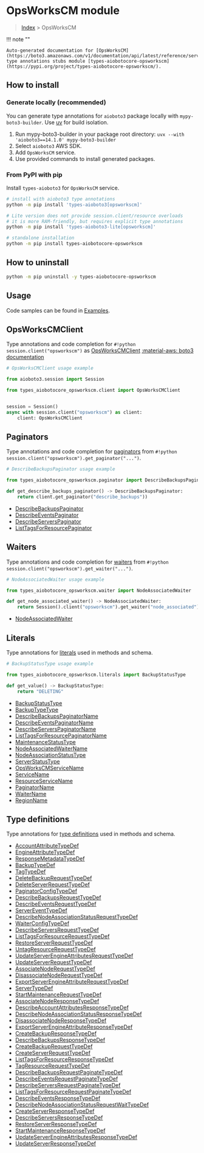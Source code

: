 # OpsWorksCM module

> [Index](../README.md) > OpsWorksCM


!!! note ""

    Auto-generated documentation for [OpsWorksCM](https://boto3.amazonaws.com/v1/documentation/api/latest/reference/services/opsworkscm.html#opsworkscm)
    type annotations stubs module [types-aiobotocore-opsworkscm](https://pypi.org/project/types-aiobotocore-opsworkscm/).

## How to install

### Generate locally (recommended)

You can generate type annotations for `aioboto3` package locally with `mypy-boto3-builder`.
Use [uv](https://docs.astral.sh/uv/getting-started/installation/) for build isolation.

1. Run mypy-boto3-builder in your package root directory: `uvx --with 'aioboto3==14.1.0' mypy-boto3-builder`
1. Select `aioboto3` AWS SDK.
1. Add `OpsWorksCM` service.
1. Use provided commands to install generated packages.



### From PyPI with pip

Install `types-aioboto3` for `OpsWorksCM` service.

```bash
# install with aioboto3 type annotations
python -m pip install 'types-aioboto3[opsworkscm]'

# Lite version does not provide session.client/resource overloads
# it is more RAM-friendly, but requires explicit type annotations
python -m pip install 'types-aioboto3-lite[opsworkscm]'

# standalone installation
python -m pip install types-aiobotocore-opsworkscm
```



## How to uninstall

```bash
python -m pip uninstall -y types-aiobotocore-opsworkscm
```

## Usage

Code samples can be found in [Examples](./usage.md).

## OpsWorksCMClient

Type annotations and code completion for  `#!python session.client("opsworkscm")` as [OpsWorksCMClient](./client.md)
[:material-aws: boto3 documentation](https://boto3.amazonaws.com/v1/documentation/api/latest/reference/services/opsworkscm.html#OpsWorksCM.Client)

```python
# OpsWorksCMClient usage example

from aioboto3.session import Session

from types_aiobotocore_opsworkscm.client import OpsWorksCMClient


session = Session()
async with session.client("opsworkscm") as client:
    client: OpsWorksCMClient
```


## Paginators

Type annotations and code completion for
[paginators](./paginators.md)
from `#!python session.client("opsworkscm").get_paginator("...")`.

```python
# DescribeBackupsPaginator usage example

from types_aiobotocore_opsworkscm.paginator import DescribeBackupsPaginator

def get_describe_backups_paginator() -> DescribeBackupsPaginator:
    return client.get_paginator("describe_backups"))
```

- [DescribeBackupsPaginator](./paginators.md#describebackupspaginator)
- [DescribeEventsPaginator](./paginators.md#describeeventspaginator)
- [DescribeServersPaginator](./paginators.md#describeserverspaginator)
- [ListTagsForResourcePaginator](./paginators.md#listtagsforresourcepaginator)




## Waiters

Type annotations and code completion for
[waiters](./waiters.md)
from `#!python session.client("opsworkscm").get_waiter("...")`.

```python
# NodeAssociatedWaiter usage example

from types_aiobotocore_opsworkscm.waiter import NodeAssociatedWaiter

def get_node_associated_waiter() -> NodeAssociatedWaiter:
    return Session().client("opsworkscm").get_waiter("node_associated")
```

- [NodeAssociatedWaiter](./waiters.md#nodeassociatedwaiter)






## Literals

Type annotations for [literals](./literals.md) used in methods and schema.

```python
# BackupStatusType usage example

from types_aiobotocore_opsworkscm.literals import BackupStatusType

def get_value() -> BackupStatusType:
    return "DELETING"
```

- [BackupStatusType](./literals.md#backupstatustype)
- [BackupTypeType](./literals.md#backuptypetype)
- [DescribeBackupsPaginatorName](./literals.md#describebackupspaginatorname)
- [DescribeEventsPaginatorName](./literals.md#describeeventspaginatorname)
- [DescribeServersPaginatorName](./literals.md#describeserverspaginatorname)
- [ListTagsForResourcePaginatorName](./literals.md#listtagsforresourcepaginatorname)
- [MaintenanceStatusType](./literals.md#maintenancestatustype)
- [NodeAssociatedWaiterName](./literals.md#nodeassociatedwaitername)
- [NodeAssociationStatusType](./literals.md#nodeassociationstatustype)
- [ServerStatusType](./literals.md#serverstatustype)
- [OpsWorksCMServiceName](./literals.md#opsworkscmservicename)
- [ServiceName](./literals.md#servicename)
- [ResourceServiceName](./literals.md#resourceservicename)
- [PaginatorName](./literals.md#paginatorname)
- [WaiterName](./literals.md#waitername)
- [RegionName](./literals.md#regionname)




## Type definitions

Type annotations for [type definitions](./type_defs.md) used in methods and schema.

- [AccountAttributeTypeDef](./type_defs.md#accountattributetypedef)
- [EngineAttributeTypeDef](./type_defs.md#engineattributetypedef)
- [ResponseMetadataTypeDef](./type_defs.md#responsemetadatatypedef)
- [BackupTypeDef](./type_defs.md#backuptypedef)
- [TagTypeDef](./type_defs.md#tagtypedef)
- [DeleteBackupRequestTypeDef](./type_defs.md#deletebackuprequesttypedef)
- [DeleteServerRequestTypeDef](./type_defs.md#deleteserverrequesttypedef)
- [PaginatorConfigTypeDef](./type_defs.md#paginatorconfigtypedef)
- [DescribeBackupsRequestTypeDef](./type_defs.md#describebackupsrequesttypedef)
- [DescribeEventsRequestTypeDef](./type_defs.md#describeeventsrequesttypedef)
- [ServerEventTypeDef](./type_defs.md#servereventtypedef)
- [DescribeNodeAssociationStatusRequestTypeDef](./type_defs.md#describenodeassociationstatusrequesttypedef)
- [WaiterConfigTypeDef](./type_defs.md#waiterconfigtypedef)
- [DescribeServersRequestTypeDef](./type_defs.md#describeserversrequesttypedef)
- [ListTagsForResourceRequestTypeDef](./type_defs.md#listtagsforresourcerequesttypedef)
- [RestoreServerRequestTypeDef](./type_defs.md#restoreserverrequesttypedef)
- [UntagResourceRequestTypeDef](./type_defs.md#untagresourcerequesttypedef)
- [UpdateServerEngineAttributesRequestTypeDef](./type_defs.md#updateserverengineattributesrequesttypedef)
- [UpdateServerRequestTypeDef](./type_defs.md#updateserverrequesttypedef)
- [AssociateNodeRequestTypeDef](./type_defs.md#associatenoderequesttypedef)
- [DisassociateNodeRequestTypeDef](./type_defs.md#disassociatenoderequesttypedef)
- [ExportServerEngineAttributeRequestTypeDef](./type_defs.md#exportserverengineattributerequesttypedef)
- [ServerTypeDef](./type_defs.md#servertypedef)
- [StartMaintenanceRequestTypeDef](./type_defs.md#startmaintenancerequesttypedef)
- [AssociateNodeResponseTypeDef](./type_defs.md#associatenoderesponsetypedef)
- [DescribeAccountAttributesResponseTypeDef](./type_defs.md#describeaccountattributesresponsetypedef)
- [DescribeNodeAssociationStatusResponseTypeDef](./type_defs.md#describenodeassociationstatusresponsetypedef)
- [DisassociateNodeResponseTypeDef](./type_defs.md#disassociatenoderesponsetypedef)
- [ExportServerEngineAttributeResponseTypeDef](./type_defs.md#exportserverengineattributeresponsetypedef)
- [CreateBackupResponseTypeDef](./type_defs.md#createbackupresponsetypedef)
- [DescribeBackupsResponseTypeDef](./type_defs.md#describebackupsresponsetypedef)
- [CreateBackupRequestTypeDef](./type_defs.md#createbackuprequesttypedef)
- [CreateServerRequestTypeDef](./type_defs.md#createserverrequesttypedef)
- [ListTagsForResourceResponseTypeDef](./type_defs.md#listtagsforresourceresponsetypedef)
- [TagResourceRequestTypeDef](./type_defs.md#tagresourcerequesttypedef)
- [DescribeBackupsRequestPaginateTypeDef](./type_defs.md#describebackupsrequestpaginatetypedef)
- [DescribeEventsRequestPaginateTypeDef](./type_defs.md#describeeventsrequestpaginatetypedef)
- [DescribeServersRequestPaginateTypeDef](./type_defs.md#describeserversrequestpaginatetypedef)
- [ListTagsForResourceRequestPaginateTypeDef](./type_defs.md#listtagsforresourcerequestpaginatetypedef)
- [DescribeEventsResponseTypeDef](./type_defs.md#describeeventsresponsetypedef)
- [DescribeNodeAssociationStatusRequestWaitTypeDef](./type_defs.md#describenodeassociationstatusrequestwaittypedef)
- [CreateServerResponseTypeDef](./type_defs.md#createserverresponsetypedef)
- [DescribeServersResponseTypeDef](./type_defs.md#describeserversresponsetypedef)
- [RestoreServerResponseTypeDef](./type_defs.md#restoreserverresponsetypedef)
- [StartMaintenanceResponseTypeDef](./type_defs.md#startmaintenanceresponsetypedef)
- [UpdateServerEngineAttributesResponseTypeDef](./type_defs.md#updateserverengineattributesresponsetypedef)
- [UpdateServerResponseTypeDef](./type_defs.md#updateserverresponsetypedef)

